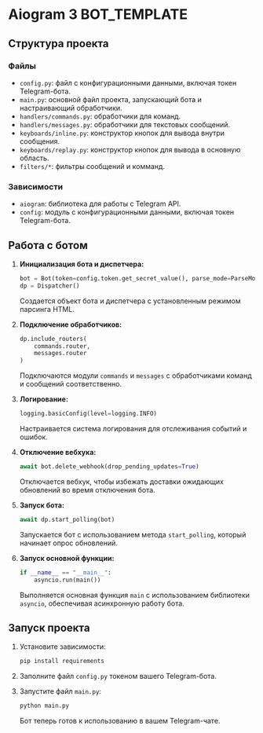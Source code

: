 # Aiogram 3 BOT_TEMPLATE

## Структура проекта

### Файлы

- `config.py`: файл с конфигурационными данными, включая токен Telegram-бота.
- `main.py`: основной файл проекта, запускающий бота и настраивающий обработчики.
- `handlers/commands.py`: обработчики для команд.
- `handlers/messages.py`: обработчики для текстовых сообщений.
- `keyboards/inline.py`: конструктор кнопок для вывода внутри сообщения.
- `keyboards/replay.py`: конструктор кнопок для вывода в основную область.
- `filters/*`: фильтры сообщений и комманд.

### Зависимости

- `aiogram`: библиотека для работы с Telegram API.
- `config`: модуль с конфигурационными данными, включая токен Telegram-бота.

## Работа с ботом

1. **Инициализация бота и диспетчера:**

    ```python
    bot = Bot(token=config.token.get_secret_value(), parse_mode=ParseMode.HTML)
    dp = Dispatcher()
    ```

    Создается объект бота и диспетчера с установленным режимом парсинга HTML.

2. **Подключение обработчиков:**

    ```python
    dp.include_routers(
        commands.router,
        messages.router
    )
    ```

    Подключаются модули `commands` и `messages` с обработчиками команд и сообщений соответственно.

3. **Логирование:**

    ```python
    logging.basicConfig(level=logging.INFO)
    ```

    Настраивается система логирования для отслеживания событий и ошибок.

4. **Отключение вебхука:**

    ```python
    await bot.delete_webhook(drop_pending_updates=True)
    ```

    Отключается вебхук, чтобы избежать доставки ожидающих обновлений во время отключения бота.

5. **Запуск бота:**

    ```python
    await dp.start_polling(bot)
    ```

    Запускается бот с использованием метода `start_polling`, который начинает опрос обновлений.

6. **Запуск основной функции:**

    ```python
    if __name__ == "__main__":
        asyncio.run(main())
    ```

    Выполняется основная функция `main` с использованием библиотеки `asyncio`, обеспечивая асинхронную работу бота.

## Запуск проекта

1. Установите зависимости:

    ```bash
    pip install requirements
    ```

2. Заполните файл `config.py` токеном вашего Telegram-бота.

3. Запустите файл `main.py`:

    ```bash
    python main.py
    ```

    Бот теперь готов к использованию в вашем Telegram-чате.
